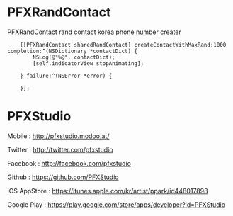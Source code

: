 # PFXRandContact
PFXRandContact rand contact korea phone number creater

````
    [[PFXRandContact sharedRandContact] createContactWithMaxRand:1000 completion:^(NSDictionary *contactDict) {
        NSLog(@"%@", contactDict);
        [self.indicatorView stopAnimating];
        
    } failure:^(NSError *error) {
        
    }];

````


# PFXStudio

Mobile : http://pfxstudio.modoo.at/

Twitter : http://twitter.com/pfxstudio

Facebook : http://facebook.com/pfxstudio

Github : https://github.com/PFXStudio

iOS AppStore : https://itunes.apple.com/kr/artist/ppark/id448017898

Google Play : https://play.google.com/store/apps/developer?id=PFXStudio
